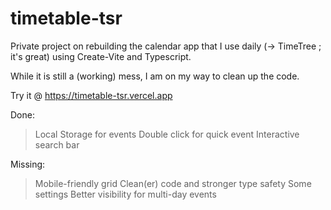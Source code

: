# timetable-tsr

Private project on rebuilding the calendar app that I use daily (-> TimeTree ;  it's great) using Create-Vite and Typescript.

While it is still a (working) mess, I am on my way to clean up the code.

Try it @ https://timetable-tsr.vercel.app


Done:
> Local Storage for events
> Double click for quick event
> Interactive search bar


Missing:
> Mobile-friendly grid
> Clean(er) code and stronger type safety
> Some settings
> Better visibility for multi-day events
